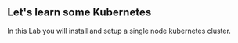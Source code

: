 
<br>

## Let's learn some Kubernetes

In this Lab you will install and setup a single node kubernetes cluster.